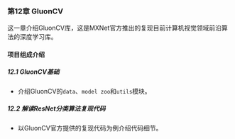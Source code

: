 ### 第12章 GluonCV

这一章介绍GluonCV库，这是MXNet官方推出的复现目前计算机视觉领域前沿算法的深度学习库。

#### 项目组成介绍

##### 12.1 GluonCV基础

* 介绍GluonCV的`data`、`model zoo`和`utils`模块。

##### 12.2 解读ResNet分类算法复现代码

* 以GluonCV官方提供的复现代码为例介绍代码细节。